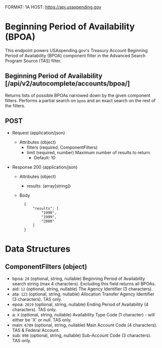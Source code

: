 FORMAT: 1A
HOST: https://api.usaspending.gov

# Beginning Period of Availability (BPOA)

This endpoint powers USAspending.gov's Treasury Account Beginning Period of Availability (BPOA) component filter in the Advanced Search Program Source (TAS) filter.

## Beginning Period of Availability [/api/v2/autocomplete/accounts/bpoa/]

Returns lists of possible BPOAs narrowed down by the given component filters. Performs a partial search on `bpoa` and an exact search on the rest of the filters.

## POST
+ Request (application/json)
    + Attributes (object)
        + filters (required, ComponentFilters)
        + limit (required, number)
            Maximum number of results to return.
            + Default: 10

+ Response 200 (application/json)
    + Attributes (object)
        + results: (array[string])

    + Body

            {
                "results": [
                    "1998",
                    "1999",
                    "2000"
                ]
            }

# Data Structures

## ComponentFilters (object)
+ bpoa: `20` (optional, string, nullable)
    Beginning Period of Availability search string (max 4 characters). Excluding this field returns all BPOAs.
+ aid: `12` (optional, string, nullable)
    The Agency Identifier (3 characters).
+ ata: `123` (optional, string, nullable)
    Allocation Transfer Agency Identifier (3 characters). TAS only.
+ epoa: `2019` (optional, string, nullable)
    Ending Period of Availability (4 characters). TAS only.
+ a: `X` (optional, string, nullable)
    Availability Type Code (1 character) - will either be 'X' or null. TAS only.
+ main: `6789` (optional, string, nullable)
    Main Account Code (4 characters). TAS & Federal Account.
+ sub: `098` (optional, string, nullable)
    Sub-Account Code (3 characters). TAS only.
